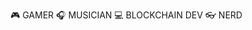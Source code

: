 🎮 GAMER
🎧 MUSICIAN 
💻 BLOCKCHAIN DEV
👓 NERD

<!---
thethorunnx/thethorunnx is a ✨ special ✨ repository because its `README.md` (this file) appears on your GitHub profile.
You can click the Preview link to take a look at your changes.
--->
